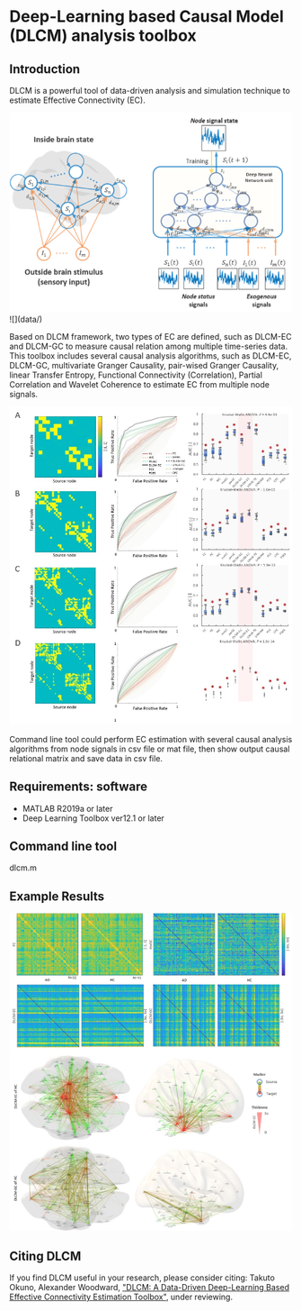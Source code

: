 # Deep-Learning based Causal Model (DLCM) analysis toolbox

## Introduction
DLCM is a powerful tool of data-driven analysis and simulation technique to estimate Effective Connectivity (EC).
<div align="center">
<img src="data/figure1.png" width="708px">
</div>
![](data/)

Based on DLCM framework, two types of EC are defined, such as DLCM-EC and DLCM-GC to measure causal relation among multiple time-series data.
This toolbox includes several causal analysis algorithms, such as DLCM-EC, DLCM-GC, multivariate Granger Causality, pair-wised Granger Causality,
linear Transfer Entropy, Functional Connectivity (Correlation), Partial Correlation and Wavelet Coherence to estimate EC from multiple node signals.
<div align="center">
<img src="data/figure7b.jpg" width="908px">
</div>

Command line tool could perform EC estimation with several causal analysis algorithms from node signals in csv file or mat file,
then show output causal relational matrix and save data in csv file.

## Requirements: software
* MATLAB R2019a or later
* Deep Learning Toolbox ver12.1 or later

## Command line tool
dlcm.m

## Example Results
<div align="center">
<img src="data/figure9b.jpg" width="1050px">
</div>

## Citing DLCM
If you find DLCM useful in your research, please consider citing:
Takuto Okuno, Alexander Woodward,
["DLCM: A Data-Driven Deep-Learning Based Effective Connectivity Estimation Toolbox"](https://yahoo.com/), under reviewing.


